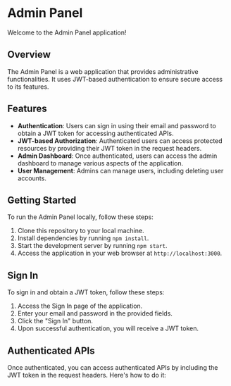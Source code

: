 # Admin Panel

Welcome to the Admin Panel application!

## Overview

The Admin Panel is a web application that provides administrative functionalities. It uses JWT-based authentication to ensure secure access to its features.

## Features

- **Authentication**: Users can sign in using their email and password to obtain a JWT token for accessing authenticated APIs.
- **JWT-based Authorization**: Authenticated users can access protected resources by providing their JWT token in the request headers.
- **Admin Dashboard**: Once authenticated, users can access the admin dashboard to manage various aspects of the application.
- **User Management**: Admins can manage users, including  deleting user accounts.


## Getting Started

To run the Admin Panel locally, follow these steps:

1. Clone this repository to your local machine.
2. Install dependencies by running `npm install`.
3. Start the development server by running `npm start`.
4. Access the application in your web browser at `http://localhost:3000`.

## Sign In

To sign in and obtain a JWT token, follow these steps:

1. Access the Sign In page of the application.
2. Enter your email and password in the provided fields.
3. Click the "Sign In" button.
4. Upon successful authentication, you will receive a JWT token.

## Authenticated APIs

Once authenticated, you can access authenticated APIs by including the JWT token in the request headers. Here's how to do it:

